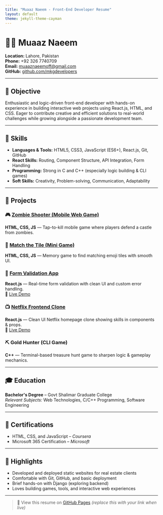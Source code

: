 ```yaml
---
title: "Muaaz Naeem - Front-End Developer Resume"
layout: default
theme: jekyll-theme-cayman
---
```


# 👨‍💻 Muaaz Naeem  
**Location:** Lahore, Pakistan  
**Phone:** +92 326 7740709  
**Email:** muaaznaeemoff@gmail.com  
**GitHub:** [github.com/mkgdevelopers](https://github.com/mkgdevelopers)

---

## 🎯 Objective  
Enthusiastic and logic-driven front-end developer with hands-on experience in building interactive web projects using React.js, HTML, and CSS. Eager to contribute creative and efficient solutions to real-world challenges while growing alongside a passionate development team.

---

## 🧠 Skills

- **Languages & Tools:** HTML5, CSS3, JavaScript (ES6+), React.js, Git, GitHub  
- **React Skills:** Routing, Component Structure, API Integration, Form Handling  
- **Programming:** Strong in C and C++ (especially logic building & CLI games)  
- **Soft Skills:** Creativity, Problem-solving, Communication, Adaptability

---

## 🚀 Projects

### 🎮 [Zombie Shooter (Mobile Web Game)](https://github.com/mkgdevelopers/zombie-shooter)  
**HTML, CSS, JS** — Tap-to-kill mobile game where players defend a castle from zombies.

### 🎲 [Match the Tile (Mini Game)](https://github.com/mkgdevelopers/match-the-tile)  
**HTML, CSS, JS** — Memory game to find matching emoji tiles with smooth UI.

### 🧾 [Form Validation App](https://github.com/mkgdevelopers/form-validation)  
**React.js** — Real-time form validation with clean UI and custom error handling.  
🔗 [Live Demo](https://form-validation-mu-eight.vercel.app/)

### 📺 [Netflix Frontend Clone](https://github.com/mkgdevelopers/netflix-clone)  
**React.js** — Clean UI Netflix homepage clone showing skills in components & props.  
🔗 [Live Demo](https://netflix-clone-git-main-muaaz-naeems-projects.vercel.app/)

### ⛏️ Gold Hunter (CLI Game)  
**C++** — Terminal-based treasure hunt game to sharpen logic & gameplay mechanics.

---

## 🎓 Education  
**Bachelor's Degree** – Govt Shalimar Graduate College  
*Relevant Subjects:* Web Technologies, C/C++ Programming, Software Engineering

---

## 📜 Certifications

- HTML, CSS, and JavaScript – *Coursera*  
- Microsoft 365 Certification – *Microsoft*

---

## 🌟 Highlights

- Developed and deployed static websites for real estate clients  
- Comfortable with Git, GitHub, and basic deployment  
- Brief hands-on with Django (exploring backend)  
- Loves building games, tools, and interactive web experiences

---

> 🔗 View this resume on [GitHub Pages](#) *(replace this with your link when live)*  
